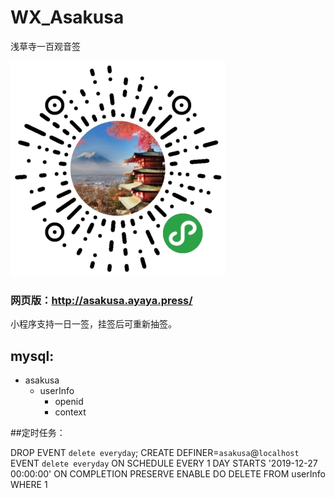 # WX_Asakusa
浅草寺一百观音签

![QR Code](https://github.com/yujianke100/WX_Asakusa/blob/master/images/gh_a6d8c579f96c_344.jpg)

### 网页版：http://asakusa.ayaya.press/

小程序支持一日一签，挂签后可重新抽签。

## mysql:
* asakusa
  * userInfo
    * openid
    * context
    
##定时任务：

DROP EVENT `delete everyday`; CREATE DEFINER=`asakusa`@`localhost` EVENT `delete everyday` ON SCHEDULE EVERY 1 DAY STARTS '2019-12-27 00:00:00' ON COMPLETION PRESERVE ENABLE DO DELETE FROM userInfo WHERE 1
